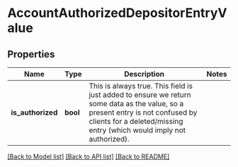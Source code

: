 # AccountAuthorizedDepositorEntryValue

## Properties

Name | Type | Description | Notes
------------ | ------------- | ------------- | -------------
**is_authorized** | **bool** | This is always true. This field is just added to ensure we return some data as the value, so a present entry is not confused by clients for a deleted/missing entry (which would imply not authorized).  | 

[[Back to Model list]](../README.md#documentation-for-models) [[Back to API list]](../README.md#documentation-for-api-endpoints) [[Back to README]](../README.md)


